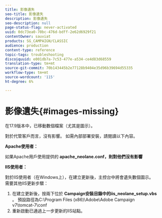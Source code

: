 ```yaml
---
title: 影像遺失
seo-title: 影像遺失
description: 影像遺失
seo-description: null
page-status-flag: never-activated
uuid: 0dc73ea0-70bc-476d-bdff-2e62d6929f21
contentOwner: sauviat
products: SG_CAMPAIGN/CLASSIC
audience: production
content-type: reference
topic-tags: troubleshooting
discoiquuid: e001db7a-7c53-477e-a534-ce4d83d68559
translation-type: tm+mt
source-git-commit: 70b143445b2e77128b9404e35d96b39694d55335
workflow-type: tm+mt
source-wordcount: '115'
ht-degree: 6%

---
```



# 影像遺失{#images-missing}

在17.9版本中，已移動數個檔案（尤其是圖示）。

對於代管客戶而言，沒有影響。 如需內部部署安裝，請閱讀以下內容。

**Apache使用者：**

如果Apache用戶使用提供的 **apache_neolane.conf，則對他們沒有影響**

**IIS使用者：**

對於IIS使用者（在Windows上），在建立更新後，主控台中將會遺失數個圖示。 需要其他IIS更新步驟：

1. 在建立更新後，按兩下位於 **Campaign安裝目錄中的iis_neolane_setup.vbs** 。 預設路徑為C:\Program Files (x86)\Adobe\Adobe Campaign v7\tomcat-7\conf
1. 重新啟動已通過上一步更新的IIS站點。

